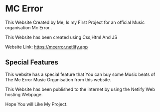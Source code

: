 # MC Error
This Website Created by Me, Is my First Project for an official Music organisation Mc Error..

This Website has been created using Css,Html And JS

Website Link: https://mcerror.netlify.app

## Special Features ##
This website has a special feature that You can buy some Music beats of The Mc Error Music Organisation from this website.

This Website has been published to the internet by using the Netlify Web hosting Webpage.
     
Hope You will Like My Project.

